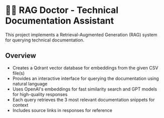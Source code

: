 # 🧑‍⚕️ RAG Doctor - Technical Documentation Assistant

This project implements a Retrieval-Augmented Generation (RAG) system for querying technical
documentation.

## Overview

- Creates a Qdrant vector database for embeddings from the given CSV file(s)
- Provides an interactive interface for querying the documentation using natural language
- Uses OpenAI's embeddings for fast similarity search and GPT models for high-quality responses
- Each query retrieves the 3 most relevant documentation snippets for context
- Includes source links in responses for reference
